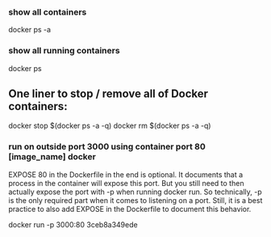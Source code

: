 ### show all containers

docker ps -a

### show all running containers

docker ps

## One liner to stop / remove all of Docker containers:

docker stop $(docker ps -a -q)
docker rm $(docker ps -a -q)

### run on outside port 3000 using container port 80 [image_name] docker

EXPOSE 80 in the Dockerfile in the end is optional. It documents that a process in the container will expose this port. But you still need to then actually expose the port with -p when running docker run. So technically, -p is the only required part when it comes to listening on a port. Still, it is a best practice to also add EXPOSE in the Dockerfile to document this behavior.

docker run -p 3000:80 3ceb8a349ede


